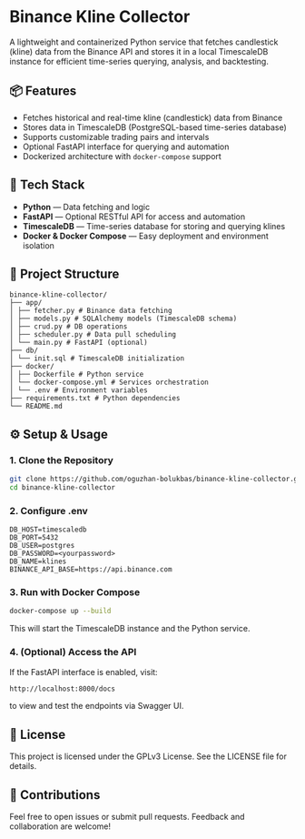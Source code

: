 # Binance Kline Collector

A lightweight and containerized Python service that fetches candlestick (kline) data from the Binance API and stores it in a local TimescaleDB instance for efficient time-series querying, analysis, and backtesting.

## 📦 Features

- Fetches historical and real-time kline (candlestick) data from Binance
- Stores data in TimescaleDB (PostgreSQL-based time-series database)
- Supports customizable trading pairs and intervals
- Optional FastAPI interface for querying and automation
- Dockerized architecture with `docker-compose` support

## 🚀 Tech Stack

- **Python** — Data fetching and logic
- **FastAPI** — Optional RESTful API for access and automation
- **TimescaleDB** — Time-series database for storing and querying klines
- **Docker & Docker Compose** — Easy deployment and environment isolation

## 📁 Project Structure
```
binance-kline-collector/
├── app/
│ ├── fetcher.py # Binance data fetching
│ ├── models.py # SQLAlchemy models (TimescaleDB schema)
│ ├── crud.py # DB operations
│ ├── scheduler.py # Data pull scheduling
│ └── main.py # FastAPI (optional)
├── db/
│ └── init.sql # TimescaleDB initialization
├── docker/
│ ├── Dockerfile # Python service
│ └── docker-compose.yml # Services orchestration
│ └── .env # Environment variables
├── requirements.txt # Python dependencies
└── README.md
```

## ⚙️ Setup & Usage

### 1. Clone the Repository

```bash
git clone https://github.com/oguzhan-bolukbas/binance-kline-collector.git
cd binance-kline-collector
```

### 2. Configure .env
```
DB_HOST=timescaledb
DB_PORT=5432
DB_USER=postgres
DB_PASSWORD=<yourpassword>
DB_NAME=klines
BINANCE_API_BASE=https://api.binance.com
```

### 3. Run with Docker Compose
```bash
docker-compose up --build
```
This will start the TimescaleDB instance and the Python service.

### 4. (Optional) Access the API
If the FastAPI interface is enabled, visit:
```bash
http://localhost:8000/docs
```
to view and test the endpoints via Swagger UI.

## 📜 License
This project is licensed under the GPLv3 License. See the LICENSE file for details.

##  🙌 Contributions
Feel free to open issues or submit pull requests. Feedback and collaboration are welcome!

